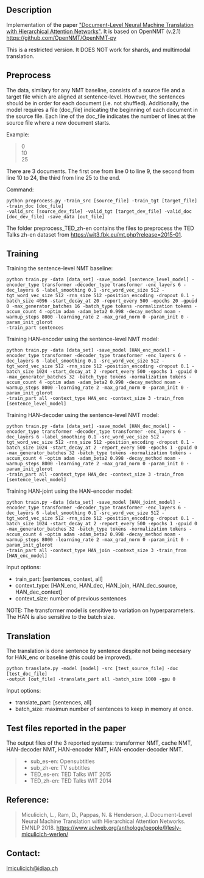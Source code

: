 ## Description

Implementation of the paper ["Document-Level Neural Machine Translation with Hierarchical Attention Networks"](http://www.aclweb.org/anthology/D18-1325). It is based on OpenNMT (v.2.1) https://github.com/OpenNMT/OpenNMT-py

This is a restricted version. It DOES NOT work for shards, and multimodal translation.

## Preprocess
The data, similary for any NMT baseline, consists of a source file and a target file which are aligned at sentence-level. However, the sentences should be in order for each document (i.e. not shuffled). Additionally, the model requires a file (doc_file) indicating the beginning of each document in the source file. Each line of the doc_file indicates the number of lines at the source file where a new document starts. 

Example: 

>	0  
>	10  
>	25 

There are 3 documents. The first one from line 0 to line 9, the second from line 10 to 24, the third from line 25 to the end.

Command:
```
python preprocess.py -train_src [source_file] -train_tgt [target_file] -train_doc [doc_file] 
-valid_src [source_dev_file] -valid_tgt [target_dev_file] -valid_doc [doc_dev_file] -save_data [out_file]
```
The folder preprocess_TED_zh-en contains the files to preprocess the TED Talks zh-en dataset from https://wit3.fbk.eu/mt.php?release=2015-01.

## Training
Training the sentence-level NMT baseline:

```
python train.py -data [data_set] -save_model [sentence_level_model] -encoder_type transformer -decoder_type transformer -enc_layers 6 -dec_layers 6 -label_smoothing 0.1 -src_word_vec_size 512 -tgt_word_vec_size 512 -rnn_size 512 -position_encoding -dropout 0.1 -batch_size 4096 -start_decay_at 20 -report_every 500 -epochs 20 -gpuid 0 -max_generator_batches 16 -batch_type tokens -normalization tokens -accum_count 4 -optim adam -adam_beta2 0.998 -decay_method noam -warmup_steps 8000 -learning_rate 2 -max_grad_norm 0 -param_init 0 -param_init_glorot 
-train_part sentences
```

Training HAN-encoder using the sentence-level NMT model:

```
python train.py -data [data_set] -save_model [HAN_enc_model] -encoder_type transformer -decoder_type transformer -enc_layers 6 -dec_layers 6 -label_smoothing 0.1 -src_word_vec_size 512 -tgt_word_vec_size 512 -rnn_size 512 -position_encoding -dropout 0.1 -batch_size 1024 -start_decay_at 2 -report_every 500 -epochs 1 -gpuid 0 -max_generator_batches 32 -batch_type tokens -normalization tokens -accum_count 4 -optim adam -adam_beta2 0.998 -decay_method noam -warmup_steps 8000 -learning_rate 2 -max_grad_norm 0 -param_init 0 -param_init_glorot 
-train_part all -context_type HAN_enc -context_size 3 -train_from [sentence_level_model]
```

Training HAN-decoder using the sentence-level NMT model:

```
python train.py -data [data_set] -save_model [HAN_dec_model] -encoder_type transformer -decoder_type transformer -enc_layers 6 -dec_layers 6 -label_smoothing 0.1 -src_word_vec_size 512 -tgt_word_vec_size 512 -rnn_size 512 -position_encoding -dropout 0.1 -batch_size 1024 -start_decay_at 2 -report_every 500 -epochs 1 -gpuid 0 -max_generator_batches 32 -batch_type tokens -normalization tokens -accum_count 4 -optim adam -adam_beta2 0.998 -decay_method noam -warmup_steps 8000 -learning_rate 2 -max_grad_norm 0 -param_init 0 -param_init_glorot 
-train_part all -context_type HAN_dec -context_size 3 -train_from [sentence_level_model]
```

Training HAN-joint using the HAN-encoder model:

```
python train.py -data [data_set] -save_model [HAN_joint_model] -encoder_type transformer -decoder_type transformer -enc_layers 6 -dec_layers 6 -label_smoothing 0.1 -src_word_vec_size 512 -tgt_word_vec_size 512 -rnn_size 512 -position_encoding -dropout 0.1 -batch_size 1024 -start_decay_at 2 -report_every 500 -epochs 1 -gpuid 0 -max_generator_batches 32 -batch_type tokens -normalization tokens -accum_count 4 -optim adam -adam_beta2 0.998 -decay_method noam -warmup_steps 8000 -learning_rate 2 -max_grad_norm 0 -param_init 0 -param_init_glorot 
-train_part all -context_type HAN_join -context_size 3 -train_from [HAN_enc_model]
```

Input options:

- train_part:	[sentences, context, all]   
- context_type:	[HAN_enc, HAN_dec, HAN_join, HAN_dec_source, HAN_dec_context]
- context_size:	number of previous sentences

NOTE: The transformer model is sensitive to variation on hyperparameters. The HAN is also sensitive to the batch size.

## Translation
The translation is done sentence by sentence despite not being necesary for HAN_enc or baseline (this could be improved).

```
python translate.py -model [model] -src [test_source_file] -doc [test_doc_file] 
-output [out_file] -translate_part all -batch_size 1000 -gpu 0
```
Input options:

- translate_part: [sentences, all]
- batch_size: maximun number of sentences to keep in memory at once.


## Test files reported in the paper
The output files of the 3 reported systems: transformer NMT, cache NMT, HAN-decoder NMT, HAN-encoder NMT, HAN-encoder-decoder NMT.
>	- sub_es-en: Opensubtitles 
>	- sub_zh-en: TV subtitles 
>	- TED_es-en: TED Talks WIT 2015
>	- TED_zh-en: TED Talks WIT 2014


## Reference:
>Miculicich, L., Ram, D., Pappas, N. & Henderson, J. Document-Level Neural Machine Translation with Hierarchical Attention Networks. EMNLP 2018. https://www.aclweb.org/anthology/people/l/lesly-miculicich-werlen/
 
## Contact:
lmiculicich@idiap.ch
